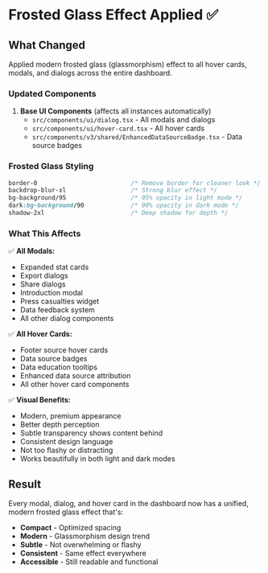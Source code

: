 # Frosted Glass Effect Applied ✅

## What Changed

Applied modern frosted glass (glassmorphism) effect to all hover cards, modals, and dialogs across the entire dashboard.

### Updated Components

1. **Base UI Components** (affects all instances automatically)
   - `src/components/ui/dialog.tsx` - All modals and dialogs
   - `src/components/ui/hover-card.tsx` - All hover cards
   - `src/components/v3/shared/EnhancedDataSourceBadge.tsx` - Data source badges

### Frosted Glass Styling

```css
border-0                          /* Remove border for cleaner look */
backdrop-blur-xl                  /* Strong blur effect */
bg-background/95                  /* 95% opacity in light mode */
dark:bg-background/90             /* 90% opacity in dark mode */
shadow-2xl                        /* Deep shadow for depth */
```

### What This Affects

✅ **All Modals:**
- Expanded stat cards
- Export dialogs
- Share dialogs
- Introduction modal
- Press casualties widget
- Data feedback system
- All other dialog components

✅ **All Hover Cards:**
- Footer source hover cards
- Data source badges
- Data education tooltips
- Enhanced data source attribution
- All other hover card components

✅ **Visual Benefits:**
- Modern, premium appearance
- Better depth perception
- Subtle transparency shows content behind
- Consistent design language
- Not too flashy or distracting
- Works beautifully in both light and dark modes

## Result

Every modal, dialog, and hover card in the dashboard now has a unified, modern frosted glass effect that's:
- **Compact** - Optimized spacing
- **Modern** - Glassmorphism design trend
- **Subtle** - Not overwhelming or flashy
- **Consistent** - Same effect everywhere
- **Accessible** - Still readable and functional

